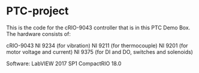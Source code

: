 # PTC-project

This is the code for the cRIO-9043 controller that is in this PTC Demo Box.  The hardware consists of:

cRIO-9043
NI 9234 (for vibration)
NI 9211 (for thermocouple)
NI 9201 (for motor voltage and current)
NI 9375 (for DI and DO, switches and solenoids)

Software:
LabVIEW 2017 SP1
CompactRIO 18.0

